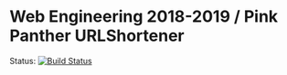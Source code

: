 # Web Engineering 2018-2019 / Pink Panther URLShortener

Status: [![Build Status](https://travis-ci.org/carlosmn1997/PinkPantherURLShortener.svg?branch=master)](https://travis-ci.org/carlosmn1997/PinkPantherURLShortener)
